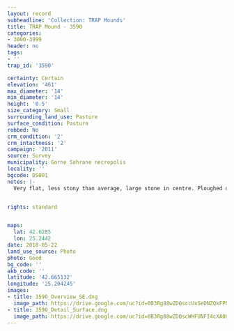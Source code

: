 ```yaml
---
layout: record
subheadline: 'Collection: TRAP Mounds'
title: TRAP Mound - 3590
categories:
- 3000-3999
header: no
tags:
- ''
trap_id: '3590'

certainty: Certain
elevation: '461'
max_diameter: '14'
min_diameter: '14'
height: '0.5'
size_category: Small
surrounding_land_use: Pasture
surface_condition: Pasture
robbed: No
crm_condition: '2'
crm_intactness: '2'
campaign: '2011'
source: Survey
municipality: Gorno Sahrane necropolis
locality: ''
bgcode: DS001
notes: |-
  Very flat, less stony than average, large stone in centre. Ploughed over, badly eroded.


rights: standard


maps:
  lat: 42.6285
  lon: 25.2442
date: 2018-05-22
land_use_source: Photo
photo: Good
bg_code: ''
akb_code: ''
latitude: '42.665132'
longitude: '25.204245'
images:
- title: 3590_Overview_SE.dng
  image_path: https://drive.google.com/uc?id=0B3Rg88wZDQsccUxSeDNZQkFPNUU
- title: 3590_Detail_Surface.dng
  image_path: https://drive.google.com/uc?id=0B3Rg88wZDQscWHFUNFI4cXA0Ujg
---
```

